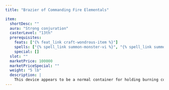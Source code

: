```yaml
---
title: "Brazier of Commanding Fire Elementals"

item:
  shortDesc: ""
  aura: "Strong conjuration"
  casterLevel: "13th"
  prerequisites:
    feats: ["{% feat_link craft-wondrous-item %}"]
    spells: ["{% spell_link summon-monster-vi %}", "{% spell_link summon-monster-vii %}"]
    special: []
  slot: ""
  marketPrice: 100000
  marketPriceSpecial: ""
  weight: "5 lb"
  description: |
    This device appears to be a normal container for holding burning coals. When a fire is lit in the brazier and the proper summoning words are spoken, a Large fire elemental appears. The summoning words require 1 full round to speak. In all ways the brazier functions as the {% spell_link summon-monster-vi %} spell. If brimstone is added, the elemental is Huge instead of Large, and the brazier works as a {% spell_link summon-monster-vii %} spell. Only one elemental can be summoned at a time. A new elemental requires a new fire, which cannot be lit until after the first elemental disappears (is dispelled, dismissed, or slain).
---
```

